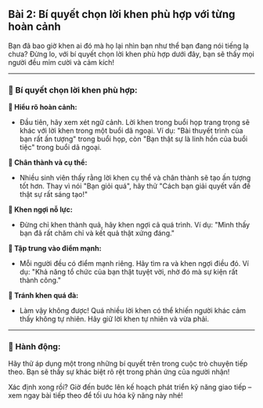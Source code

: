 ## Bài 2: Bí quyết chọn lời khen phù hợp với từng hoàn cảnh

Bạn đã bao giờ khen ai đó mà họ lại nhìn bạn như thể bạn đang nói tiếng lạ chưa? Đừng lo, với bí quyết chọn lời khen phù hợp dưới đây, bạn sẽ thấy mọi người đều mỉm cười và cảm kích!

---

### 📌 Bí quyết chọn lời khen phù hợp:

**🔹 Hiểu rõ hoàn cảnh:**
- Đầu tiên, hãy xem xét ngữ cảnh. Lời khen trong buổi họp trang trọng sẽ khác với lời khen trong một buổi dã ngoại. Ví dụ: "Bài thuyết trình của bạn rất ấn tượng" trong buổi họp, còn "Bạn thật sự là linh hồn của buổi tiệc" trong buổi dã ngoại.

**🔹 Chân thành và cụ thể:**
- Nhiều sinh viên thấy rằng lời khen cụ thể và chân thành sẽ tạo ấn tượng tốt hơn. Thay vì nói "Bạn giỏi quá", hãy thử "Cách bạn giải quyết vấn đề thật sự rất sáng tạo!"

**🔹 Khen ngợi nỗ lực:**
- Đừng chỉ khen thành quả, hãy khen ngợi cả quá trình. Ví dụ: "Mình thấy bạn đã rất chăm chỉ và kết quả thật xứng đáng."

**🔹 Tập trung vào điểm mạnh:**
- Mỗi người đều có điểm mạnh riêng. Hãy tìm ra và khen ngợi điều đó. Ví dụ: "Khả năng tổ chức của bạn thật tuyệt vời, nhờ đó mà sự kiện rất thành công."

**🔹 Tránh khen quá đà:**
- Làm vậy không được! Quá nhiều lời khen có thể khiến người khác cảm thấy không tự nhiên. Hãy giữ lời khen tự nhiên và vừa phải.

---

### 🚀 Hành động:

Hãy thử áp dụng một trong những bí quyết trên trong cuộc trò chuyện tiếp theo. Bạn sẽ thấy sự khác biệt rõ rệt trong phản ứng của người nhận!

Xác định xong rồi? Giờ đến bước lên kế hoạch phát triển kỹ năng giao tiếp – xem ngay bài tiếp theo để tối ưu hóa kỹ năng này nhé!